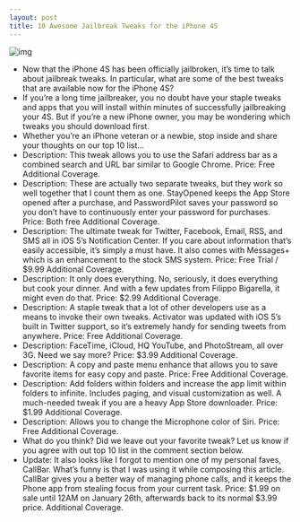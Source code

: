 ```yaml
---
layout: post
title: 10 Awesome Jailbreak Tweaks for the iPhone 4S
---
```

![img](http://media.idownloadblog.com/wp-content/uploads/2012/01/iPhone-4S-Jailbreak-Tweaks-e1326640415603.jpg)
* Now that the iPhone 4S has been officially jailbroken, it’s time to talk about jailbreak tweaks. In particular, what are some of the best tweaks that are available now for the iPhone 4S?
* If you’re a long time jailbreaker, you no doubt have your staple tweaks and apps that you will install within minutes of successfully jailbreaking your 4S. But if you’re a new iPhone owner, you may be wondering which tweaks you should download first.
* Whether you’re an iPhone veteran or a newbie, stop inside and share your thoughts on our top 10 list…
* Description: This tweak allows you to use the Safari address bar as a combined search and URL bar similar to Google Chrome. Price: Free Additional Coverage.
* Description: These are actually two separate tweaks, but they work so well together that I count them as one. StayOpened keeps the App Store opened after a purchase, and PasswordPilot saves your password so you don’t have to continuously enter your password for purchases. Price: Both free Additional Coverage.
* Description: The ultimate tweak for Twitter, Facebook, Email, RSS, and SMS all in iOS 5’s Notification Center. If you care about information that’s easily accessible, it’s simply a must have. It also comes with Messages+ which is an enhancement to the stock SMS system. Price: Free Trial / $9.99 Additional Coverage.
* Description: It only does everything. No, seriously, it does everything but cook your dinner. And with a few updates from Filippo Bigarella, it might even do that. Price: $2.99 Additional Coverage.
* Description: A staple tweak that a lot of other developers use as a means to invoke their own tweaks. Activator was updated with iOS 5’s built in Twitter support, so it’s extremely handy for sending tweets from anywhere. Price: Free Additional Coverage.
* Description: FaceTime, iCloud, HQ YouTube, and PhotoStream, all over 3G. Need we say more? Price: $3.99 Additional Coverage.
* Description: A copy and paste menu enhance that allows you to save favorite items for easy copy and paste. Price: Free Additional Coverage.
* Description: Add folders within folders and increase the app limit within folders to infinite. Includes paging, and visual customization as well. A much-needed tweak if you are a heavy App Store downloader. Price: $1.99 Additional Coverage.
* Description: Allows you to change the Microphone color of Siri. Price: Free Additional Coverage.
* What do you think? Did we leave out your favorite tweak? Let us know if you agree with out top 10 list in the comment section below.
* Update: It also looks like I forgot to mention one of my personal faves, CallBar. What’s funny is that I was using it while composing this article. CallBar gives you a better way of managing phone calls, and it keeps the Phone app from stealing focus from your current task. Price: $1.99 on sale until 12AM on January 26th, afterwards back to its normal $3.99 price. Additional Coverage.

